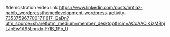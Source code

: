#demostration video link 
https://www.linkedin.com/posts/imtiaz-habib_wordpressthemedevelopment-wordpress-activity-7353759677001711617-QaDn?utm_source=share&utm_medium=member_desktop&rcm=ACoAACiKizMBhjLJpEw1A95Lpndx-Fr1B_1Pb_U
